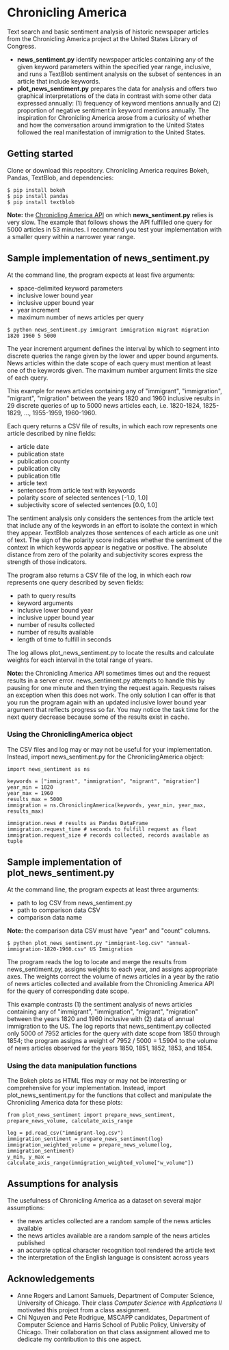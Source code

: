 # Chronicling America
Text search and basic sentiment analysis of historic newspaper articles from the Chronicling America project at the United States Library of Congress.
* **news_sentiment.py** identify newspaper articles containing any of the given keyword parameters within the specified year range, inclusive, and runs a TextBlob sentiment analysis on the subset of sentences in an article that include keywords.
* **plot_news_sentiment.py** prepares the data for analysis and offers two graphical interpretations of the data in contrast with some other data expressed annually: (1) frequency of keyword mentions annually and (2) proportion of negative sentiment in keyword mentions annually.
The inspiration for Chronicling America arose from a curiosity of whether and how the conversation around immigration to the United States followed the real manifestation of immigration to the United States.

## Getting started
Clone or download this repository. Chronicling America requires Bokeh, Pandas, TextBlob, and dependencies:

```
$ pip install bokeh
$ pip install pandas
$ pip install textblob
```

**Note:** the [Chronicling America API](https://chroniclingamerica.loc.gov/about/api/) on which **news_sentiment.py** relies is very slow. The example that follows shows the API fulfilled one query for 5000 articles in 53 minutes. I recommend you test your implementation with a smaller query within a narrower year range.

## Sample implementation of news_sentiment.py
At the command line, the program expects at least five arguments:
* space-delimited keyword parameters
* inclusive lower bound year
* inclusive upper bound year
* year increment
* maximum number of news articles per query

```
$ python news_sentiment.py immigrant immigration migrant migration 1820 1960 5 5000
```

The year increment argument defines the interval by which to segment into discrete queries the range given by the lower and upper bound arguments. News articles within the date scope of each query must mention at least one of the keywords given. The maximum number argument limits the size of each query.

This example for news articles containing any of "immigrant", "immigration", "migrant", "migration" between the years 1820 and 1960 inclusive results in 29 discrete queries of up to 5000 news articles each, i.e. 1820-1824, 1825-1829, …, 1955-1959, 1960-1960.

Each query returns a CSV file of results, in which each row represents one article described by nine fields:
* article date
* publication state
* publication county
* publication city
* publication title
* article text
* sentences from article text with keywords
* polarity score of selected sentences [-1.0, 1.0]
* subjectivity score of selected sentences [0.0, 1.0]

The sentiment analysis only considers the sentences from the article text that include any of the keywords in an effort to isolate the context in which they appear. TextBlob analyzes those sentences of each article as one unit of text. The sign of the polarity score indicates whether the sentiment of the context in which keywords appear is negative or positive. The absolute distance from zero of the polarity and subjectivity scores express the strength of those indicators.

The program also returns a CSV file of the log, in which each row represents one query described by seven fields:
* path to query results
* keyword arguments
* inclusive lower bound year
* inclusive upper bound year
* number of results collected
* number of results available
* length of time to fulfill in seconds

The log allows plot_news_sentiment.py to locate the results and calculate weights for each interval in the total range of years.

**Note:** the Chronicling America API sometimes times out and the request results in a server error. news_sentiment.py attempts to handle this by pausing for one minute and then trying the request again. Requests raises an exception when this does not work. The only solution I can offer is that you run the program again with an updated inclusive lower bound year argument that reflects progress so far. You may notice the task time for the next query decrease because some of the results exist in cache.

### Using the ChroniclingAmerica object
The CSV files and log may or may not be useful for your implementation. Instead, import news_sentiment.py for the ChroniclingAmerica object:

```
import news_sentiment as ns

keywords = ["immigrant", "immigration", "migrant", "migration"]
year_min = 1820
year_max = 1960
results_max = 5000
immigration = ns.ChroniclingAmerica(keywords, year_min, year_max, results_max)

immigration.news # results as Pandas DataFrame
immigration.request_time # seconds to fulfill request as float
immigration.request_size # records collected, records available as tuple
```

## Sample implementation of plot_news_sentiment.py
At the command line, the program expects at least three arguments:
* path to log CSV from news_sentiment.py
* path to comparison data CSV
* comparison data name

**Note:** the comparison data CSV must have "year" and "count" columns.

```
$ python plot_news_sentiment.py "immigrant-log.csv" "annual-immigration-1820-1960.csv" US Immigration
```

The program reads the log to locate and merge the results from news_sentiment.py, assigns weights to each year, and assigns appropriate axes. The weights correct the volume of news articles in a year by the ratio of news articles collected and available from the Chronicling America API for the query of corresponding date scope.

This example contrasts (1) the sentiment analysis of news articles containing any of "immigrant", "immigration", "migrant", "migration" between the years 1820 and 1960 inclusive with (2) data of annual immigration to the US. The log reports that news_sentiment.py collected only 5000 of 7952 articles for the query with date scope from 1850 through 1854; the program assigns a weight of 7952 / 5000 = 1.5904 to the volume of news articles observed for the years 1850, 1851, 1852, 1853, and 1854.

### Using the data manipulation functions
The Bokeh plots as HTML files may or may not be interesting or comprehensive for your implementation. Instead, import plot_news_sentiment.py for the functions that collect and manipulate the Chronicling America data for these plots:

```
from plot_news_sentiment import prepare_news_sentiment, prepare_news_volume, calculate_axis_range

log = pd.read_csv("immigrant-log.csv")
immigration_sentiment = prepare_news_sentiment(log) 
immigration_weighted_volume = prepare_news_volume(log, immigration_sentiment)
y_min, y_max = calculate_axis_range(immigration_weighted_volume["w_volume"])
```

## Assumptions for analysis
The usefulness of Chronicling America as a dataset on several major assumptions:
* the news articles collected are a random sample of the news articles available
* the news articles available are a random sample of the news articles published
* an accurate optical character recognition tool rendered the article text
* the interpretation of the English language is consistent across years

## Acknowledgements
* Anne Rogers and Lamont Samuels, Department of Computer Science, University of Chicago. Their class *Computer Science with Applications II* motivated this project from a class assignment.
* Chi Nguyen and Pete Rodrigue, MSCAPP candidates, Department of Computer Science and Harris School of Public Policy, University of Chicago. Their collaboration on that class assignment allowed me to dedicate my contribution to this one aspect.
